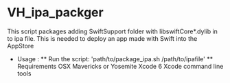 # VH_ipa_packger
This script packages adding SwiftSupport folder with libswiftCore*.dylib in to ipa file. This is needed to deploy an app made with Swift into the AppStore
* Usage : 
** Run the script:
 'path/to/package_ipa.sh /path/to/ipafile'
** Requirements
OSX Mavericks or Yosemite
Xcode 6
Xcode command line tools
